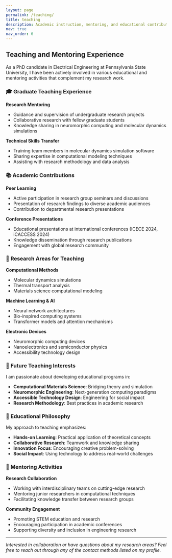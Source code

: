 ```yaml
---
layout: page
permalink: /teaching/
title: teaching
description: Academic instruction, mentoring, and educational contributions during my PhD journey.
nav: true
nav_order: 6
---
```


## Teaching and Mentoring Experience

As a PhD candidate in Electrical Engineering at Pennsylvania State University, I have been actively involved in various educational and mentoring activities that complement my research work.

### 🎓 **Graduate Teaching Experience**

**Research Mentoring**
- Guidance and supervision of undergraduate research projects
- Collaborative research with fellow graduate students
- Knowledge sharing in neuromorphic computing and molecular dynamics simulations

**Technical Skills Transfer**
- Training team members in molecular dynamics simulation software
- Sharing expertise in computational modeling techniques
- Assisting with research methodology and data analysis

### 📚 **Academic Contributions**

**Peer Learning**
- Active participation in research group seminars and discussions
- Presentation of research findings to diverse academic audiences
- Contribution to departmental research presentations

**Conference Presentations**
- Educational presentations at international conferences (ICECE 2024, iCACCESS 2024)
- Knowledge dissemination through research publications
- Engagement with global research community

### 🔬 **Research Areas for Teaching**

**Computational Methods**
- Molecular dynamics simulations
- Thermal transport analysis
- Materials science computational modeling

**Machine Learning & AI**
- Neural network architectures
- Bio-inspired computing systems
- Transformer models and attention mechanisms

**Electronic Devices**
- Neuromorphic computing devices
- Nanoelectronics and semiconductor physics
- Accessibility technology design

### 🎯 **Future Teaching Interests**

I am passionate about developing educational programs in:

- **Computational Materials Science**: Bridging theory and simulation
- **Neuromorphic Engineering**: Next-generation computing paradigms  
- **Accessible Technology Design**: Engineering for social impact
- **Research Methodology**: Best practices in academic research

### 📖 **Educational Philosophy**

My approach to teaching emphasizes:

- **Hands-on Learning**: Practical application of theoretical concepts
- **Collaborative Research**: Teamwork and knowledge sharing
- **Innovation Focus**: Encouraging creative problem-solving
- **Social Impact**: Using technology to address real-world challenges

### 🤝 **Mentoring Activities**

**Research Collaboration**
- Working with interdisciplinary teams on cutting-edge research
- Mentoring junior researchers in computational techniques
- Facilitating knowledge transfer between research groups

**Community Engagement**
- Promoting STEM education and research
- Encouraging participation in academic conferences
- Supporting diversity and inclusion in engineering research

---

*Interested in collaboration or have questions about my research areas? Feel free to reach out through any of the contact methods listed on my profile.*
